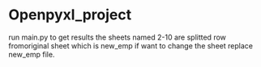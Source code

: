 # Openpyxl_project
run main.py to get results
the sheets named 2-10 are splitted row fromoriginal sheet which is new_emp if want to change the sheet replace new_emp file.
